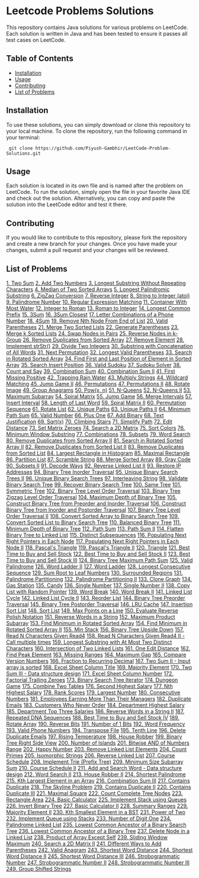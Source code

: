 # Leetcode Problems Solutions

This repository contains Java solutions for various problems on LeetCode. Each solution is written in Java and has been tested to ensure it passes all test cases on LeetCode.

## Table of Contents

- [Installation](#installation)
- [Usage](#usage)
- [Contributing](#contributing)
- [List of Problems](#list-of-problems)

## Installation

To use these solutions, you can simply download or clone this repository to your local machine. To clone the repository, run the following command in your terminal:

<pre><code> git clone https://github.com/Piyush-Gambhir/LeetCode-Problem-Solutions.git
</code></pre>

## Usage

Each solution is located in its own file and is named after the problem on LeetCode. To run the solution, simply open the file in your favorite Java IDE and check out the solution. Alternatively, you can copy and paste the solution into the LeetCode editor and test it there.

## Contributing

If you would like to contribute to this repository, please fork the repository and create a new branch for your changes. Once you have made your changes, submit a pull request and your changes will be reviewed.

## List of Problems

[1. Two Sum]()
[2. Add Two Numbers](https://github.com/Piyush-Gambhir/LeetCode-Problem-Solutions/blob/main/2.%20Add%20Two%20Numbers.java)
[3. Longest Substring Without Repeating Characters](https://github.com/Piyush-Gambhir/LeetCode-Problem-Solutions/blob/main/3.%20Longest%20Substring%20Without%20Repeating%20Characters.java)
[4. Median of Two Sorted Arrays](https://github.com/Piyush-Gambhir/LeetCode-Problem-Solutions/blob/main/4.%20Median%20of%20Two%20Sorted%20Arrays.java)
[5. Longest Palindromic Substring]()
[6. ZigZag Conversion]()
[7. Reverse Integer]()
[8. String to Integer (atoi)]()
[9. Palindrome Number]()
[10. Regular Expression Matching]()
[11. Container With Most Water]()
[12. Integer to Roman]()
[13. Roman to Integer]()
[14. Longest Common Prefix]()
[15. 3Sum]()
[16. 3Sum Closest]()
[17. Letter Combinations of a Phone Number]()
[18. 4Sum]()
[19. Remove Nth Node From End of List]()
[20. Valid Parentheses]()
[21. Merge Two Sorted Lists]()
[22. Generate Parentheses]()
[23. Merge k Sorted Lists]()
[24. Swap Nodes in Pairs]()
[25. Reverse Nodes in k-Group]()
[26. Remove Duplicates from Sorted Array]()
[27. Remove Element]()
[28. Implement strStr()]()
[29. Divide Two Integers]()
[30. Substring with Concatenation of All Words]()
[31. Next Permutation]()
[32. Longest Valid Parentheses]()
[33. Search in Rotated Sorted Array]()
[34. Find First and Last Position of Element in Sorted Array]()
[35. Search Insert Position]()
[36. Valid Sudoku]()
[37. Sudoku Solver]()
[38. Count and Say]()
[39. Combination Sum]()
[40. Combination Sum II]()
[41. First Missing Positive]()
[42. Trapping Rain Water]()
[43. Multiply Strings]()
[44. Wildcard Matching]()
[45. Jump Game II]()
[46. Permutations]()
[47. Permutations II]()
[48. Rotate Image]()
[49. Group Anagrams]()
[50. Pow(x, n)]()
[51. N-Queens]()
[52. N-Queens II]()
[53. Maximum Subarray]()
[54. Spiral Matrix]()
[55. Jump Game]()
[56. Merge Intervals]()
[57. Insert Interval]()
[58. Length of Last Word]()
[59. Spiral Matrix II]()
[60. Permutation Sequence]()
[61. Rotate List]()
[62. Unique Paths]()
[63. Unique Paths II]()
[64. Minimum Path Sum]()
[65. Valid Number]()
[66. Plus One]()
[67. Add Binary]()
[68. Text Justification]()
[69. Sqrt(x)]()
[70. Climbing Stairs]()
[71. Simplify Path]()
[72. Edit Distance]()
[73. Set Matrix Zeroes]()
[74. Search a 2D Matrix]()
[75. Sort Colors]()
[76. Minimum Window Substring]()
[77. Combinations]()
[78. Subsets]()
[79. Word Search]()
[80. Remove Duplicates from Sorted Array II]()
[81. Search in Rotated Sorted Array II]()
[82. Remove Duplicates from Sorted List II]()
[83. Remove Duplicates from Sorted List]()
[84. Largest Rectangle in Histogram]()
[85. Maximal Rectangle]()
[86. Partition List]()
[87. Scramble String]()
[88. Merge Sorted Array]()
[89. Gray Code]()
[90. Subsets II]()
[91. Decode Ways]()
[92. Reverse Linked List II]()
[93. Restore IP Addresses]()
[94. Binary Tree Inorder Traversal]()
[95. Unique Binary Search Trees II]()
[96. Unique Binary Search Trees]()
[97. Interleaving String]()
[98. Validate Binary Search Tree]()
[99. Recover Binary Search Tree]()
[100. Same Tree]()
[101. Symmetric Tree]()
[102. Binary Tree Level Order Traversal]()
[103. Binary Tree Zigzag Level Order Traversal]()
[104. Maximum Depth of Binary Tree]()
[105. Construct Binary Tree from Preorder and Inorder Traversal]()
[106. Construct Binary Tree from Inorder and Postorder Traversal]()
[107. Binary Tree Level Order Traversal II]()
[108. Convert Sorted Array to Binary Search Tree]()
[109. Convert Sorted List to Binary Search Tree]()
[110. Balanced Binary Tree]()
[111. Minimum Depth of Binary Tree]()
[112. Path Sum]()
[113. Path Sum II]()
[114. Flatten Binary Tree to Linked List]()
[115. Distinct Subsequences]()
[116. Populating Next Right Pointers in Each Node]()
[117. Populating Next Right Pointers in Each Node II]()
[118. Pascal's Triangle]()
[119. Pascal's Triangle II]()
[120. Triangle]()
[121. Best Time to Buy and Sell Stock]()
[122. Best Time to Buy and Sell Stock II]()
[123. Best Time to Buy and Sell Stock III]()
[124. Binary Tree Maximum Path Sum]()
[125. Valid Palindrome]()
[126. Word Ladder II]()
[127. Word Ladder]()
[128. Longest Consecutive Sequence]()
[129. Sum Root to Leaf Numbers]()
[130. Surrounded Regions]()
[131. Palindrome Partitioning]()
[132. Palindrome Partitioning II]()
[133. Clone Graph]()
[134. Gas Station]()
[135. Candy]()
[136. Single Number]()
[137. Single Number II]()
[138. Copy List with Random Pointer]()
[139. Word Break]()
[140. Word Break II]()
[141. Linked List Cycle]()
[142. Linked List Cycle II]()
[143. Reorder List]()
[144. Binary Tree Preorder Traversal]()
[145. Binary Tree Postorder Traversal]()
[146. LRU Cache]()
[147. Insertion Sort List]()
[148. Sort List]()
[149. Max Points on a Line]()
[150. Evaluate Reverse Polish Notation]()
[151. Reverse Words in a String]()
[152. Maximum Product Subarray]()
[153. Find Minimum in Rotated Sorted Array]()
[154. Find Minimum in Rotated Sorted Array II]()
[155. Min Stack]()
[156. Binary Tree Upside Down]()
[157. Read N Characters Given Read4]()
[158. Read N Characters Given Read4 II - Call multiple times]()
[159. Longest Substring with At Most Two Distinct Characters]()
[160. Intersection of Two Linked Lists]()
[161. One Edit Distance]()
[162. Find Peak Element]()
[163. Missing Ranges]()
[164. Maximum Gap]()
[165. Compare Version Numbers]()
[166. Fraction to Recurring Decimal]()
[167. Two Sum II - Input array is sorted]()
[168. Excel Sheet Column Title]()
[169. Majority Element]()
[170. Two Sum III - Data structure design]()
[171. Excel Sheet Column Number]()
[172. Factorial Trailing Zeroes]()
[173. Binary Search Tree Iterator]()
[174. Dungeon Game]()
[175. Combine Two Tables]()
[176. Second Highest Salary]()
[177. Nth Highest Salary]()
[178. Rank Scores]()
[179. Largest Number]()
[180. Consecutive Numbers]()
[181. Employees Earning More Than Their Managers]()
[182. Duplicate Emails]()
[183. Customers Who Never Order]()
[184. Department Highest Salary]()
[185. Department Top Three Salaries]()
[186. Reverse Words in a String II]()
[187. Repeated DNA Sequences]()
[188. Best Time to Buy and Sell Stock IV]()
[189. Rotate Array]()
[190. Reverse Bits]()
[191. Number of 1 Bits]()
[192. Word Frequency]()
[193. Valid Phone Numbers]()
[194. Transpose File]()
[195. Tenth Line]()
[196. Delete Duplicate Emails]()
[197. Rising Temperature]()
[198. House Robber]()
[199. Binary Tree Right Side View]()
[200. Number of Islands]()
[201. Bitwise AND of Numbers Range]()
[202. Happy Number]()
[203. Remove Linked List Elements]()
[204. Count Primes]()
[205. Isomorphic Strings]()
[206. Reverse Linked List]()
[207. Course Schedule]()
[208. Implement Trie (Prefix Tree)]()
[209. Minimum Size Subarray Sum]()
[210. Course Schedule II]()
[211. Add and Search Word - Data structure design]()
[212. Word Search II]()
[213. House Robber II]()
[214. Shortest Palindrome]()
[215. Kth Largest Element in an Array]()
[216. Combination Sum III]()
[217. Contains Duplicate]()
[218. The Skyline Problem]()
[219. Contains Duplicate II]()
[220. Contains Duplicate III]()
[221. Maximal Square]()
[222. Count Complete Tree Nodes]()
[223. Rectangle Area]()
[224. Basic Calculator]()
[225. Implement Stack using Queues]()
[226. Invert Binary Tree]()
[227. Basic Calculator II]()
[228. Summary Ranges]()
[229. Majority Element II]()
[230. Kth Smallest Element in a BST]()
[231. Power of Two]()
[232. Implement Queue using Stacks]()
[233. Number of Digit One]()
[234. Palindrome Linked List]()
[235. Lowest Common Ancestor of a Binary Search Tree]()
[236. Lowest Common Ancestor of a Binary Tree]()
[237. Delete Node in a Linked List]()
[238. Product of Array Except Self]()
[239. Sliding Window Maximum]()
[240. Search a 2D Matrix II]()
[241. Different Ways to Add Parentheses]()
[242. Valid Anagram]()
[243. Shortest Word Distance]()
[244. Shortest Word Distance II]()
[245. Shortest Word Distance III]()
[246. Strobogrammatic Number]()
[247. Strobogrammatic Number II]()
[248. Strobogrammatic Number III]()
[249. Group Shifted Strings]()
